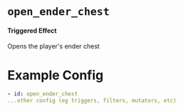 # `open_ender_chest`

#### Triggered Effect

Opens the player's ender chest

# Example Config

```yaml
- id: open_ender_chest
...other config (eg triggers, filters, mutators, etc)
```
